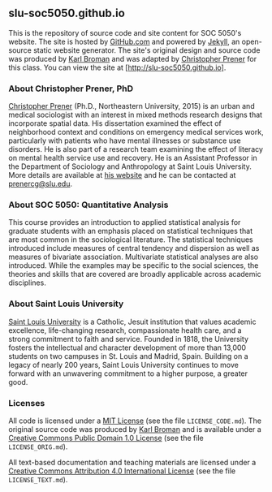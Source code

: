 ## slu-soc5050.github.io

This is the repository of source code and site content for SOC 5050's website. The site is hosted by [GitHub.com](http://github.com) and powered by [Jekyll](https://jekyllrb.com), an open-source static website generator. The site's original design and source code was produced by [Karl Broman](http://github.com/kbroman) and was adapted by [Christopher Prener](http://www.chrisprener.net) for this class. You can view the site at [http://slu-soc5050.github.io].

### About Christopher Prener, PhD
[Christopher Prener](http://chrisprener.net) (Ph.D., Northeastern University, 2015) is an urban and medical sociologist with an interest in mixed methods research designs that incorporate spatial data. His dissertation examined the effect of neighborhood context and conditions on emergency medical services work, particularly with patients who have mental illnesses or substance use disorders. He is also part of a research team examining the effect of literacy on mental health service use and recovery. He is an Assistant Professor in the Department of Sociology and Anthropology at Saint Louis University. More details are available at [his website](http://www.chrisprener.net) and he can be contacted at [prenercg@slu.edu](mailto:prenercg@slu.edu).

### About SOC 5050: Quantitative Analysis
This course provides an introduction to applied statistical analysis for graduate students with an emphasis placed on statistical techniques that are most common in the sociological literature. The statistical techniques introduced include measures of central tendency and dispersion as well as measures of bivariate association. Multivariate statistical analyses are also introduced. While the examples may be specific to the social sciences, the theories and skills that are covered are broadly applicable across academic disciplines.

### About Saint Louis University
[Saint Louis University](http://wwww.slu.edu) is a Catholic, Jesuit institution that values academic excellence, life-changing research, compassionate health care, and a strong commitment to faith and service. Founded in 1818, the University fosters the intellectual and character development of more than 13,000 students on two campuses in St. Louis and Madrid, Spain. Building on a legacy of nearly 200 years, Saint Louis University continues to move forward with an unwavering commitment to a higher purpose, a greater good.

### Licenses
All code is licensed under a [MIT License](https://opensource.org/licenses/mit-license.php) (see the file `LICENSE_CODE.md`). The original source code was produced by [Karl Broman](http://github.com/kbroman) and is available under a [Creative Commons Public Domain 1.0 License](http://creativecommons.org/publicdomain/zero/1.0/) (see the file `LICENSE_ORIG.md`).

All text-based documentation and teaching materials are licensed under a [Creative Commons Attribution 4.0 International License](https://creativecommons.org/licenses/by/4.0/) (see the file `LICENSE_TEXT.md`).
